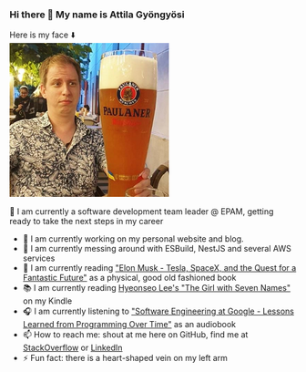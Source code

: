 ### Hi there 👋 My name is Attila Gyöngyösi
Here is my face ⬇️  
![Indeed My Face](https://github.com/attilagyongyosi/attilagyongyosi/blob/master/github-personal-repo-image.png?raw=true)

🤵 I am currently a software development team leader @ EPAM, getting ready to take the next steps in my career

- 🔭 I am currently working on my personal website and blog.
- 🌱 I am currently messing around with ESBuild, NestJS and several AWS services
- 🔖 I am currently reading ["Elon Musk - Tesla, SpaceX, and the Quest for a Fantastic Future"](https://www.amazon.com/Elon-Musk-SpaceX-Fantastic-Future/dp/006230125X) as a physical, good old fashioned book
- 📚 I am currently reading [Hyeonseo Lee's "The Girl with Seven Names"](https://www.amazon.com/Girl-Seven-Names-Korean-Defectors-ebook/dp/B00JD3ZL9U) on my Kindle
- 🎧 I am currently listening to ["Software Engineering at Google - Lessons Learned from Programming Over Time"](https://www.amazon.com/Software-Engineering-Google-Lessons-Programming/dp/1492082791) as an audiobook
- 📫 How to reach me: shout at me here on GitHub, find me at [StackOverflow](https://stackoverflow.com/users/2516754/attila-gyongyosi) or [LinkedIn](https://www.linkedin.com/in/attila-gyongyosi/)
- ⚡ Fun fact: there is a heart-shaped vein on my left arm

